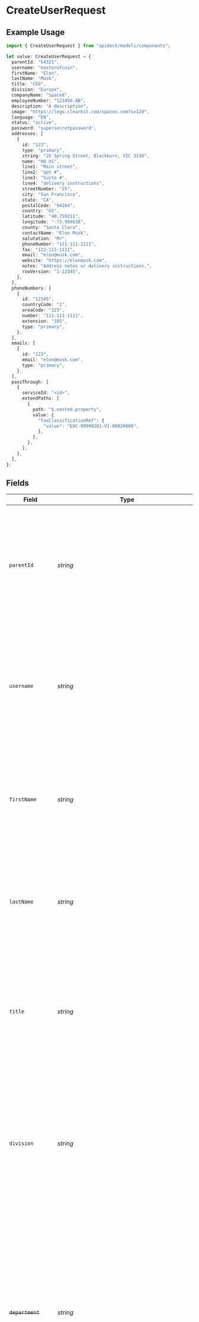 # CreateUserRequest

## Example Usage

```typescript
import { CreateUserRequest } from "apideck/models/components";

let value: CreateUserRequest = {
  parentId: "54321",
  username: "masterofcoin",
  firstName: "Elon",
  lastName: "Musk",
  title: "CEO",
  division: "Europe",
  companyName: "SpaceX",
  employeeNumber: "123456-AB",
  description: "A description",
  image: "https://logo.clearbit.com/spacex.com?s=128",
  language: "EN",
  status: "active",
  password: "supersecretpassword",
  addresses: [
    {
      id: "123",
      type: "primary",
      string: "25 Spring Street, Blackburn, VIC 3130",
      name: "HQ US",
      line1: "Main street",
      line2: "apt #",
      line3: "Suite #",
      line4: "delivery instructions",
      streetNumber: "25",
      city: "San Francisco",
      state: "CA",
      postalCode: "94104",
      country: "US",
      latitude: "40.759211",
      longitude: "-73.984638",
      county: "Santa Clara",
      contactName: "Elon Musk",
      salutation: "Mr",
      phoneNumber: "111-111-1111",
      fax: "122-111-1111",
      email: "elon@musk.com",
      website: "https://elonmusk.com",
      notes: "Address notes or delivery instructions.",
      rowVersion: "1-12345",
    },
  ],
  phoneNumbers: [
    {
      id: "12345",
      countryCode: "1",
      areaCode: "323",
      number: "111-111-1111",
      extension: "105",
      type: "primary",
    },
  ],
  emails: [
    {
      id: "123",
      email: "elon@musk.com",
      type: "primary",
    },
  ],
  passThrough: [
    {
      serviceId: "<id>",
      extendPaths: [
        {
          path: "$.nested.property",
          value: {
            "TaxClassificationRef": {
              "value": "EUC-99990201-V1-00020000",
            },
          },
        },
      ],
    },
  ],
};
```

## Fields

| Field                                                                                                                                                                                                                                                                                                                                                                                | Type                                                                                                                                                                                                                                                                                                                                                                                 | Required                                                                                                                                                                                                                                                                                                                                                                             | Description                                                                                                                                                                                                                                                                                                                                                                          | Example                                                                                                                                                                                                                                                                                                                                                                              |
| ------------------------------------------------------------------------------------------------------------------------------------------------------------------------------------------------------------------------------------------------------------------------------------------------------------------------------------------------------------------------------------ | ------------------------------------------------------------------------------------------------------------------------------------------------------------------------------------------------------------------------------------------------------------------------------------------------------------------------------------------------------------------------------------ | ------------------------------------------------------------------------------------------------------------------------------------------------------------------------------------------------------------------------------------------------------------------------------------------------------------------------------------------------------------------------------------ | ------------------------------------------------------------------------------------------------------------------------------------------------------------------------------------------------------------------------------------------------------------------------------------------------------------------------------------------------------------------------------------ | ------------------------------------------------------------------------------------------------------------------------------------------------------------------------------------------------------------------------------------------------------------------------------------------------------------------------------------------------------------------------------------ |
| `parentId`                                                                                                                                                                                                                                                                                                                                                                           | *string*                                                                                                                                                                                                                                                                                                                                                                             | :heavy_minus_sign:                                                                                                                                                                                                                                                                                                                                                                   | The parent user ID associated with the new user being added. This is used to establish a hierarchical relationship within the CRM, linking the new user to an existing parent user. If applicable, ensure the ID corresponds to a valid user already present in the system.                                                                                                          | 54321                                                                                                                                                                                                                                                                                                                                                                                |
| `username`                                                                                                                                                                                                                                                                                                                                                                           | *string*                                                                                                                                                                                                                                                                                                                                                                             | :heavy_minus_sign:                                                                                                                                                                                                                                                                                                                                                                   | The unique username assigned to the new user for login and identification purposes. It should be a non-empty string and must be unique within the CRM system to prevent conflicts. This username will be used for authentication and user management tasks.                                                                                                                          | masterofcoin                                                                                                                                                                                                                                                                                                                                                                         |
| `firstName`                                                                                                                                                                                                                                                                                                                                                                          | *string*                                                                                                                                                                                                                                                                                                                                                                             | :heavy_minus_sign:                                                                                                                                                                                                                                                                                                                                                                   | The first name of the user being added to the CRM. This field is used for personal identification and communication purposes within the system. Ensure the name is correctly spelled as it will appear in user profiles and communications.                                                                                                                                          | Elon                                                                                                                                                                                                                                                                                                                                                                                 |
| `lastName`                                                                                                                                                                                                                                                                                                                                                                           | *string*                                                                                                                                                                                                                                                                                                                                                                             | :heavy_minus_sign:                                                                                                                                                                                                                                                                                                                                                                   | The last name of the user being added to the CRM. It complements the first name for full identification and is used in user profiles and official communications. Accurate spelling is important for consistency and professionalism.                                                                                                                                                | Musk                                                                                                                                                                                                                                                                                                                                                                                 |
| `title`                                                                                                                                                                                                                                                                                                                                                                              | *string*                                                                                                                                                                                                                                                                                                                                                                             | :heavy_minus_sign:                                                                                                                                                                                                                                                                                                                                                                   | The professional job title of the user within the organization. This field helps in defining the user's role and responsibilities in the CRM system. Ensure the title accurately reflects the user's position for clarity in organizational hierarchy and communication.                                                                                                             | CEO                                                                                                                                                                                                                                                                                                                                                                                  |
| `division`                                                                                                                                                                                                                                                                                                                                                                           | *string*                                                                                                                                                                                                                                                                                                                                                                             | :heavy_minus_sign:                                                                                                                                                                                                                                                                                                                                                                   | Specifies the division within the organization where the user is currently assigned. This can represent a collection of departments, teams, or regions. It helps categorize the user within the CRM system for better organizational management. This field is optional and can be left empty if not applicable.                                                                     | Europe                                                                                                                                                                                                                                                                                                                                                                               |
| ~~`department`~~                                                                                                                                                                                                                                                                                                                                                                     | *string*                                                                                                                                                                                                                                                                                                                                                                             | :heavy_minus_sign:                                                                                                                                                                                                                                                                                                                                                                   | : warning: ** DEPRECATED **: This will be removed in a future release, please migrate away from it as soon as possible.<br/><br/>Indicates the department where the user is currently working. This field is deprecated in favor of using 'department_id' and 'department_name' for more precise identification. It is optional and should be used only if the new fields are not available. | R&D                                                                                                                                                                                                                                                                                                                                                                                  |
| `companyName`                                                                                                                                                                                                                                                                                                                                                                        | *string*                                                                                                                                                                                                                                                                                                                                                                             | :heavy_minus_sign:                                                                                                                                                                                                                                                                                                                                                                   | Represents the name of the company associated with the user. This field is optional and should be a valid string that accurately reflects the company's official name. It is used to link the user to their respective organization within the CRM.                                                                                                                                  | SpaceX                                                                                                                                                                                                                                                                                                                                                                               |
| `employeeNumber`                                                                                                                                                                                                                                                                                                                                                                     | *string*                                                                                                                                                                                                                                                                                                                                                                             | :heavy_minus_sign:                                                                                                                                                                                                                                                                                                                                                                   | A unique identifier assigned to the user within the company, such as an Employee Number, ID, or Code. This optional field helps in uniquely identifying and managing the user within the CRM system. It should be a string that follows the company's internal format for employee identifiers.                                                                                      | 123456-AB                                                                                                                                                                                                                                                                                                                                                                            |
| `description`                                                                                                                                                                                                                                                                                                                                                                        | *string*                                                                                                                                                                                                                                                                                                                                                                             | :heavy_minus_sign:                                                                                                                                                                                                                                                                                                                                                                   | Provides additional information or context about the user being added. This optional field can include any relevant details that help describe the user's role or position within the company. It should be a concise string that enhances the user's profile in the CRM.                                                                                                            | A description                                                                                                                                                                                                                                                                                                                                                                        |
| `image`                                                                                                                                                                                                                                                                                                                                                                              | *string*                                                                                                                                                                                                                                                                                                                                                                             | :heavy_minus_sign:                                                                                                                                                                                                                                                                                                                                                                   | The URL of the user's avatar image. This property allows you to associate a visual representation with the user profile, enhancing user identification within the CRM. The URL must be a valid string format, pointing to an accessible image resource.                                                                                                                              | https://logo.clearbit.com/spacex.com?s=128                                                                                                                                                                                                                                                                                                                                           |
| `language`                                                                                                                                                                                                                                                                                                                                                                           | *string*                                                                                                                                                                                                                                                                                                                                                                             | :heavy_minus_sign:                                                                                                                                                                                                                                                                                                                                                                   | The preferred language code for the user, following the ISO 639-1 standard (e.g., 'EN' for English). This setting helps tailor the user experience by displaying content in the user's preferred language, if supported by the CRM system.                                                                                                                                           | EN                                                                                                                                                                                                                                                                                                                                                                                   |
| `status`                                                                                                                                                                                                                                                                                                                                                                             | *string*                                                                                                                                                                                                                                                                                                                                                                             | :heavy_minus_sign:                                                                                                                                                                                                                                                                                                                                                                   | The current status of the user within the CRM system, such as 'active', 'inactive', or 'pending'. This property is crucial for managing user access and permissions, ensuring that only users with the appropriate status can interact with the system.                                                                                                                              | active                                                                                                                                                                                                                                                                                                                                                                               |
| `password`                                                                                                                                                                                                                                                                                                                                                                           | *string*                                                                                                                                                                                                                                                                                                                                                                             | :heavy_minus_sign:                                                                                                                                                                                                                                                                                                                                                                   | The password for the user account, used for authentication purposes. It should be a secure string that complies with the system's password policy, ensuring the user's account is protected against unauthorized access.                                                                                                                                                             | supersecretpassword                                                                                                                                                                                                                                                                                                                                                                  |
| `addresses`                                                                                                                                                                                                                                                                                                                                                                          | [components.CreateUserRequestAddresses](../../models/components/createuserrequestaddresses.md)[]                                                                                                                                                                                                                                                                                     | :heavy_minus_sign:                                                                                                                                                                                                                                                                                                                                                                   | A list of addresses associated with the user, which may include home, work, or other relevant locations. Each address should be structured according to the CRM's address format, providing comprehensive location details for the user.                                                                                                                                             |                                                                                                                                                                                                                                                                                                                                                                                      |
| `phoneNumbers`                                                                                                                                                                                                                                                                                                                                                                       | [components.CreateUserRequestPhoneNumbers](../../models/components/createuserrequestphonenumbers.md)[]                                                                                                                                                                                                                                                                               | :heavy_minus_sign:                                                                                                                                                                                                                                                                                                                                                                   | A list of phone numbers associated with the user. Each entry in the array should be a valid phone number format, allowing multiple contact numbers to be stored. This property is optional but enhances the user's contact information within the CRM.                                                                                                                               |                                                                                                                                                                                                                                                                                                                                                                                      |
| `emails`                                                                                                                                                                                                                                                                                                                                                                             | [components.CreateUserRequestEmails](../../models/components/createuserrequestemails.md)[]                                                                                                                                                                                                                                                                                           | :heavy_check_mark:                                                                                                                                                                                                                                                                                                                                                                   | A collection of email objects associated with the user. Each object must contain at least an 'email' field, ensuring that the user has one or more valid email addresses for communication purposes.                                                                                                                                                                                 |                                                                                                                                                                                                                                                                                                                                                                                      |
| `passThrough`                                                                                                                                                                                                                                                                                                                                                                        | [components.CreateUserRequestPassThrough](../../models/components/createuserrequestpassthrough.md)[]                                                                                                                                                                                                                                                                                 | :heavy_minus_sign:                                                                                                                                                                                                                                                                                                                                                                   | An optional array that allows developers to include service-specific custom data or modifications when adding or updating a user. This property is useful for tailoring requests to meet specific service requirements or workflows within the CRM system.                                                                                                                           |                                                                                                                                                                                                                                                                                                                                                                                      |